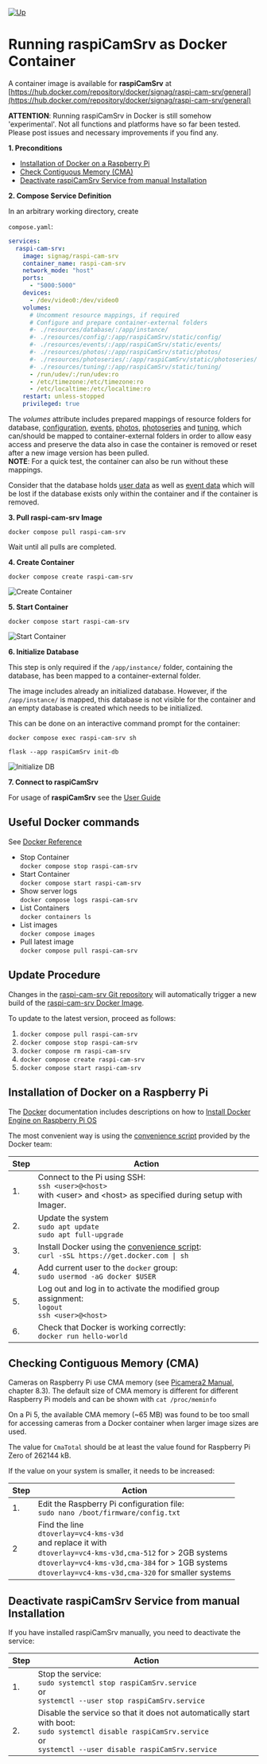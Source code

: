[![Up](img/goup.gif)](../README.md)

# Running **raspiCamSrv** as Docker Container

A container image is available for **raspiCamSrv** at [https://hub.docker.com/repository/docker/signag/raspi-cam-srv/general](https://hub.docker.com/repository/docker/signag/raspi-cam-srv/general)

**ATTENTION**: Running raspiCamSrv in Docker is still somehow 'experimental'. Not all functions and platforms have so far been tested. Please post issues and necessary improvements if you find any.

**1. Preconditions**
- [Installation of Docker on a Raspberry Pi](#installation-of-docker-on-a-raspberry-pi)
- [Check Contiguous Memory (CMA)](#checking-contiguous-memory-cma)
- [Deactivate raspiCamSrv Service from manual Installation](#deactivate-raspicamsrv-service-from-manual-installation)

**2. Compose Service Definition**

In an arbitrary working directory, create

```compose.yaml```:

```yml
services:
  raspi-cam-srv:
    image: signag/raspi-cam-srv
    container_name: raspi-cam-srv
    network_mode: "host"
    ports:
      - "5000:5000"
    devices:
      - /dev/video0:/dev/video0
    volumes:
      # Uncomment resource mappings, if required
      # Configure and prepare container-external folders
      #- ./resources/database/:/app/instance/
      #- ./resources/config/:/app/raspiCamSrv/static/config/
      #- ./resources/events/:/app/raspiCamSrv/static/events/
      #- ./resources/photos/:/app/raspiCamSrv/static/photos/
      #- ./resources/photoseries/:/app/raspiCamSrv/static/photoseries/
      #- ./resources/tuning/:/app/raspiCamSrv/static/tuning/
      - /run/udev/:/run/udev:ro
      - /etc/timezone:/etc/timezone:ro
      - /etc/localtime:/etc/localtime:ro
    restart: unless-stopped
    privileged: true
```

The *volumes* attribute includes prepared mappings of resource folders for database, [configuration](./SettingsConfiguration.md), [events](./TriggerActive.md), [photos](./PhotoViewer.md), [photoseries](./PhotoSeries.md#photo-series-in-the-file-system) and [tuning](./Tuning.md), which can/should be mapped to container-external folders in order to allow easy access and preserve the data also in case the container is removed or reset after a new image version has been pulled.<br>**NOTE**: For a quick test, the container can also be run without these mappings.

Consider that the database holds [user data](./Authentication.md) as well as [event data](./TriggerActive.md) which will be lost if the database exists only within the container and if the container is removed.

**3. Pull raspi-cam-srv Image**

```docker compose pull raspi-cam-srv```

Wait until all pulls are completed.

**4. Create Container**

```docker compose create raspi-cam-srv```

![Create Container](./img/docker_CreateContainer.jpg)

**5. Start Container**

```docker compose start raspi-cam-srv```

![Start Container](./img/docker_StartContainer.jpg)

**6. Initialize Database**

This step is only required if the ```/app/instance/``` folder, containing the database, has been mapped to a container-external folder.

The image includes already an initialized database. However, if the ```/app/instance/``` is mapped, this database is not visible for the container and an empty database is created which needs to be initialized.

This can be done on an interactive command prompt for the container:

```docker compose exec raspi-cam-srv sh```

```flask --app raspiCamSrv init-db```

![Initialize DB](./img/docker_InitDb.jpg)


**7. Connect to raspiCamSrv**

For usage of **raspiCamSrv** see the [User Guide](./UserGuide.md)

## Useful Docker commands

See [Docker Reference](https://docs.docker.com/reference/cli/docker/compose/)

- Stop Container<br>```docker compose stop raspi-cam-srv```
- Start Container<br>```docker compose start raspi-cam-srv```
- Show server logs<br>```docker compose logs raspi-cam-srv```
- List Containers<br>```docker containers ls```
- List images<br>```docker compose images```
- Pull latest image<br>```docker compose pull raspi-cam-srv```

## Update Procedure

Changes in the [raspi-cam-srv Git repository](https://github.com/signag/raspi-cam-srv) will automatically trigger a new build of the [raspi-cam-srv Docker Image](https://hub.docker.com/repository/docker/signag/raspi-cam-srv).

To update to the latest version, proceed as follows:

1. ```docker compose pull raspi-cam-srv```
2. ```docker compose stop raspi-cam-srv```
3. ```docker compose rm raspi-cam-srv```
4. ```docker compose create raspi-cam-srv```
5. ```docker compose start raspi-cam-srv```

## Installation of Docker on a Raspberry Pi

The [Docker](https://www.docker.com/) documentation includes descriptions on how to [Install Docker Engine on Raspberry Pi OS](https://docs.docker.com/engine/install/raspberry-pi-os/)

The most convenient way is using the [convenience script](https://docs.docker.com/engine/install/raspberry-pi-os/#install-using-the-convenience-script) provided by the Docker team:


|Step|Action
|----|--------------------------------------------------
|1.  | Connect to the Pi using SSH: <br>```ssh <user>@<host>```<br>with \<user> and \<host> as specified during setup with Imager.
|2.  | Update the system<br>```sudo apt update``` <br>```sudo apt full-upgrade```
|3.  | Install Docker using the [convenience script](https://docs.docker.com/engine/install/raspberry-pi-os/#install-using-the-convenience-script):<br>```curl -sSL https://get.docker.com \| sh```
|4.  | Add current user to the ```docker``` group:<br>```sudo usermod -aG docker $USER```
|5.  | Log out and log in to activate the modified group assignment:<br>```logout```<br>```ssh <user>@<host>```
|6.  | Check that Docker is working correctly:<br>```docker run hello-world```

## Checking Contiguous Memory (CMA)

Cameras on Raspberry Pi use CMA memory (see [Picamera2 Manual](https://datasheets.raspberrypi.com/camera/picamera2-manual.pdf), chapter 8.3).
The default size of CMA memory is different for different Raspberry Pi models and can be shown with
```cat /proc/meminfo```

On a Pi 5, the available CMA memory (~65 MB) was found to be too small for accessing cameras from a Docker container when larger image sizes are used.

The value for ```CmaTotal``` should be at least the value found for Raspberry Pi Zero of 262144 kB.

If the value on your system is smaller, it needs to be increased:

|Step|Action
|----|--------------------------------------------------
|1.  | Edit the Raspberry Pi configuration file:<br>```sudo nano /boot/firmware/config.txt```
|2   | Find the line<br>```dtoverlay=vc4-kms-v3d```<br>and replace it with<br>```dtoverlay=vc4-kms-v3d,cma-512``` for > 2GB systems<br>```dtoverlay=vc4-kms-v3d,cma-384``` for > 1GB systems<br>```dtoverlay=vc4-kms-v3d,cma-320``` for smaller systems

## Deactivate raspiCamSrv Service from manual Installation

If you have installed raspiCamSrv manually, you need to deactivate the service:


|Step|Action
|----|--------------------------------------------------
|1.  | Stop the service:<br>```sudo systemctl stop raspiCamSrv.service```<br>or<br>```systemctl --user stop raspiCamSrv.service```
|2.  | Disable the service so that it does not automatically start with boot:<br>```sudo systemctl disable raspiCamSrv.service```<br>or<br>```systemctl --user disable raspiCamSrv.service```

